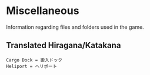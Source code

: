 # Miscellaneous

Information regarding files and folders used in the game.

## Translated Hiragana/Katakana

```code
Cargo Dock = 搬入ドック
Heliport = ヘリポート
```